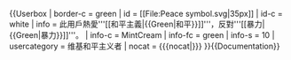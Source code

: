 {{Userbox
| border-c = green
| id   = [[File:Peace symbol.svg|35px]]
| id-c = white
| info    = 此用戶熱愛'''[[和平主義|{{Green|和平}}]]'''，反對'''[[暴力|{{Green|暴力}}]]'''。
| info-c  = MintCream
| info-fc = green
| info-s  = 10
| usercategory = 维基和平主义者
| nocat = {{{nocat|}}}
}}<noinclude>{{Documentation}}</noinclude>